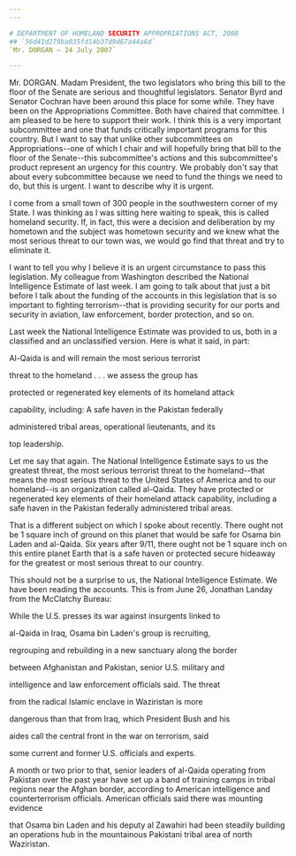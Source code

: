 ```yaml
---
---

# DEPARTMENT OF HOMELAND SECURITY APPROPRIATIONS ACT, 2008
## `56d41d279ba035fd14b37d9d67a44a6d`
`Mr. DORGAN — 24 July 2007`

---
```



Mr. DORGAN. Madam President, the two legislators who bring this bill 
to the floor of the Senate are serious and thoughtful legislators. 
Senator Byrd and Senator Cochran have been around this place for some 
while. They have been on the Appropriations Committee. Both have 
chaired that committee. I am pleased to be here to support their work. 
I think this is a very important subcommittee and one that funds 
critically important programs for this country. But I want to say that 
unlike other subcommittees on Appropriations--one of which I chair and 
will hopefully bring that bill to the floor of the Senate--this 
subcommittee's actions and this subcommittee's product represent an 
urgency for this country. We probably don't say that about every 
subcommittee because we need to fund the things we need to do, but this 
is urgent. I want to describe why it is urgent.

I come from a small town of 300 people in the southwestern corner of 
my State. I was thinking as I was sitting here waiting to speak, this 
is called homeland security. If, in fact, this were a decision and 
deliberation by my hometown and the subject was hometown security and 
we knew what the most serious threat to our town was, we would go find 
that threat and try to eliminate it.

I want to tell you why I believe it is an urgent circumstance to pass 
this legislation. My colleague from Washington described the National 
Intelligence Estimate of last week. I am going to talk about that just 
a bit before I talk about the funding of the accounts in this 
legislation that is so important to fighting terrorism--that is 
providing security for our ports and security in aviation, law 
enforcement, border protection, and so on.

Last week the National Intelligence Estimate was provided to us, both 
in a classified and an unclassified version. Here is what it said, in 
part:




 Al-Qaida is and will remain the most serious terrorist 


 threat to the homeland . . . we assess the group has 


 protected or regenerated key elements of its homeland attack 


 capability, including: A safe haven in the Pakistan federally 


 administered tribal areas, operational lieutenants, and its 


 top leadership.


Let me say that again. The National Intelligence Estimate says to us 
the greatest threat, the most serious terrorist threat to the 
homeland--that means the most serious threat to the United States of 
America and to our homeland--is an organization called al-Qaida. They 
have protected or regenerated key elements of their homeland attack 
capability, including a safe haven in the Pakistan federally 
administered tribal areas.

That is a different subject on which I spoke about recently. There 
ought not be 1 square inch of ground on this planet that would be safe 
for Osama bin Laden and al-Qaida. Six years after 9/11, there ought not 
be 1 square inch on this entire planet Earth that is a safe haven or 
protected secure hideaway for the greatest or most serious threat to 
our country.

This should not be a surprise to us, the National Intelligence 
Estimate. We have been reading the accounts. This is from June 26, 
Jonathan Landay from the McClatchy Bureau:




 While the U.S. presses its war against insurgents linked to 


 al-Qaida in Iraq, Osama bin Laden's group is recruiting, 


 regrouping and rebuilding in a new sanctuary along the border 


 between Afghanistan and Pakistan, senior U.S. military and 


 intelligence and law enforcement officials said. The threat 


 from the radical Islamic enclave in Waziristan is more 


 dangerous than that from Iraq, which President Bush and his 


 aides call the central front in the war on terrorism, said 


 some current and former U.S. officials and experts.


A month or two prior to that, senior leaders of al-Qaida operating 
from Pakistan over the past year have set up a band of training camps 
in tribal regions near the Afghan border, according to American 
intelligence and counterterrorism officials. American officials said 
there was mounting evidence


that Osama bin Laden and his deputy al Zawahiri had been steadily 
building an operations hub in the mountainous Pakistani tribal area of 
north Waziristan.